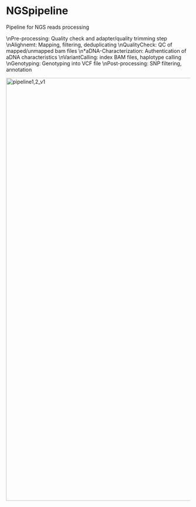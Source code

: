 # NGSpipeline
Pipeline for NGS reads processing

\nPre-processing: Quality check and adapter/quality trimming step
\nAlighnemt: Mapping, filtering, deduplicating
\nQualityCheck: QC of mapped/unmapped bam files
   \n*aDNA-Characterization: Authentication of aDNA characteristics
\nVariantCalling: index BAM files, haplotype calling
\nGenotyping: Genotyping into VCF file
\nPost-processing: SNP filtering, annotation


<img width="1153" alt="pipeline1,2_v1" src="https://github.com/user-attachments/assets/d969e550-99eb-4e46-a637-82a755e6dc0c" />
